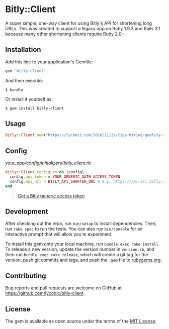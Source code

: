 # Bitly::Client

A super simple, one-way client for using Bitly's API for shortening long URLs. This was created to support a legacy app on Ruby 1.9.3 and Rails 3.1 because many other shortening clients require Ruby 2.0+.

## Installation

Add this line to your application's Gemfile:

```ruby
gem 'bitly-client'
```

And then execute:

    $ bundle

Or install it yourself as:

    $ gem install bitly-client

## Usage

```ruby
Bitly::Client.new("https://lyconic.com/2016/11/21/tips-hiring-quality-security-guards-officers/").shorten
```

## Config

_your_app/config/initializers/bitly_client.rb_

```ruby
Bitly::Client.configure do |config|
  config.api_token = YOUR_GENERIC_OATH_ACCESS_TOKEN
  config.api_url = BITLY_API_SHORTEN_URL # e.g. https://api-ssl.bitly.com/v4/shorten
end
```

> [Get a Bitly generic access token](https://dev.bitly.com/docs/getting-started/authentication)

## Development

After checking out the repo, run `bin/setup` to install dependencies. Then, run `rake spec` to run the tests. You can also run `bin/console` for an interactive prompt that will allow you to experiment.

To install this gem onto your local machine, run `bundle exec rake install`. To release a new version, update the version number in `version.rb`, and then run `bundle exec rake release`, which will create a git tag for the version, push git commits and tags, and push the `.gem` file to [rubygems.org](https://rubygems.org).

## Contributing

Bug reports and pull requests are welcome on GitHub at https://github.com/lyconic/bitly-client.

## License

The gem is available as open source under the terms of the [MIT License](http://opensource.org/licenses/MIT).

